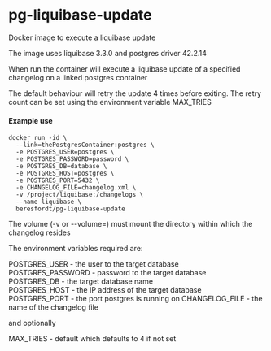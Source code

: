 pg-liquibase-update
================

Docker image to execute a liquibase update

The image uses liquibase 3.3.0 and postgres driver 42.2.14

When run the container will execute a liquibase update of a specified changelog on a linked postgres container

The default behaviour will retry the update 4 times before exiting. The retry count can be set using the environment variable MAX_TRIES

#### Example use

```
docker run -id \
  --link=thePostgresContainer:postgres \
  -e POSTGRES_USER=postgres \
  -e POSTGRES_PASSWORD=password \
  -e POSTGRES_DB=database \
  -e POSTGRES_HOST=postgres \
  -e POSTGRES_PORT=5432 \
  -e CHANGELOG_FILE=changelog.xml \
  -v /project/liquibase:/changelogs \
  --name liquibase \
  beresfordt/pg-liquibase-update
```

The volume (-v or --volume=) must mount the directory within which the changelog resides

The environment variables required are:

POSTGRES_USER - the user to the target database  
POSTGRES_PASSWORD - password to the target database  
POSTGRES_DB - the target database name  
POSTGRES_HOST - the IP address of the target database  
POSTGRES_PORT - the port postgres is running on
CHANGELOG_FILE - the name of the changelog file

and optionally

MAX_TRIES - default which defaults to 4 if not set
